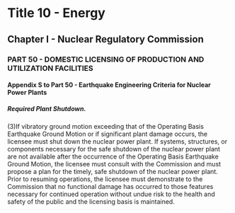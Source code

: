 
# Title 10 - Energy
## Chapter I - Nuclear Regulatory Commission
### PART 50 - DOMESTIC LICENSING OF PRODUCTION AND UTILIZATION FACILITIES
#### Appendix S to Part 50 - Earthquake Engineering Criteria for Nuclear Power Plants
##### Required Plant Shutdown.

(3)If vibratory ground motion exceeding that of the Operating Basis Earthquake Ground Motion or if significant plant damage occurs, the licensee must shut down the nuclear power plant. If systems, structures, or components necessary for the safe shutdown of the nuclear power plant are not available after the occurrence of the Operating Basis Earthquake Ground Motion, the licensee must consult with the Commission and must propose a plan for the timely, safe shutdown of the nuclear power plant. Prior to resuming operations, the licensee must demonstrate to the Commission that no functional damage has occurred to those features necessary for continued operation without undue risk to the health and safety of the public and the licensing basis is maintained.
